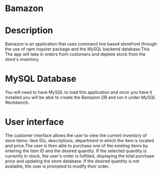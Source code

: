 # Bamazon

# Description

Bamazon is an application that uses command line based storefront through the use of npm inquirer package and the MySQL backend database.This The app will take in orders from customers and deplete stock from the store's inventory.

# MySQL Database

You will need to have MySQL to load this application and once you have it installed you will be able to create the Bamazon DB and run it under MySQL Workbench.

# User interface

The customer interface allows the user to view the current inventory of store items: item IDs, descriptions, department in which the item is located and price.The user is then able to purchase one of the existing items by entering the item ID and the desired quantity. If the selected quantity is currently in stock, the user's order is fulfilled, displaying the total purchase price and updating the store database. If the desired quantity is not available, the user is prompted to modify their order.
